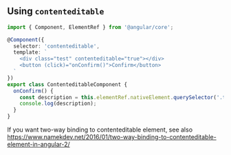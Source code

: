 ## Using `contenteditable`

```typescript
import { Component, ElementRef } from '@angular/core';

@Component({
  selector: 'contenteditable',
  template: `
    <div class="test" contenteditable="true"></div>
    <button (click)="onConfirm()">Confirm</button>
  `
})
export class ContenteditableComponent {
  onConfirm() {
    const description = this.elementRef.nativeElement.querySelector('.test').innerText;
    console.log(description);
  }
}
```

If you want two-way binding to contenteditable element, see also https://www.namekdev.net/2016/01/two-way-binding-to-contenteditable-element-in-angular-2/
